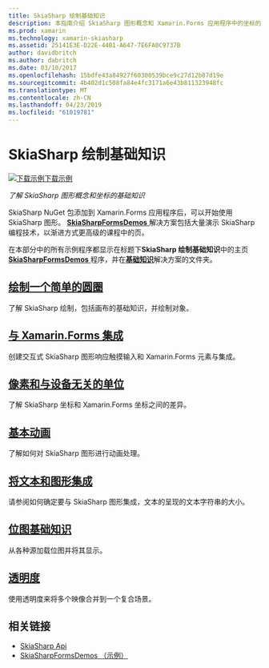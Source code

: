 ```yaml
---
title: SkiaSharp 绘制基础知识
description: 本指南介绍 SkiaSharp 图形概念和 Xamarin.Forms 应用程序中的坐标的基础知识。
ms.prod: xamarin
ms.technology: xamarin-skiasharp
ms.assetid: 25141E3E-D22E-44B1-A647-7E6FA0C9737B
author: davidbritch
ms.author: dabritch
ms.date: 03/10/2017
ms.openlocfilehash: 15bdfe43a84927f60300539bce9c27d12b87d19e
ms.sourcegitcommit: 4b402d1c508fa84e4fc3171a6e43b811323948fc
ms.translationtype: MT
ms.contentlocale: zh-CN
ms.lasthandoff: 04/23/2019
ms.locfileid: "61019781"
---
```

# <a name="skiasharp-drawing-basics"></a>SkiaSharp 绘制基础知识

[![下载示例](~/media/shared/download.png)下载示例](https://developer.xamarin.com/samples/xamarin-forms/SkiaSharpForms/Demos/)

_了解 SkiaSharp 图形概念和坐标的基础知识_

SkiaSharp NuGet 包添加到 Xamarin.Forms 应用程序后，可以开始使用 SkiaSharp 图形。 [ **SkiaSharpFormsDemos** ](https://developer.xamarin.com/samples/xamarin-forms/SkiaSharpForms/Demos/)解决方案包括大量演示 SkiaSharp 编程技术，以渐进方式更高级的课程中的页。

在本部分中的所有示例程序都显示在标题下**SkiaSharp 绘制基础知识**中的主页[ **SkiaSharpFormsDemos** ](https://developer.xamarin.com/samples/xamarin-forms/SkiaSharpForms/Demos/)程序，并在[**基础知识**](https://github.com/xamarin/xamarin-forms-samples/tree/master/SkiaSharpForms/Demos/Demos/SkiaSharpFormsDemos/Basics)解决方案的文件夹。

## <a name="drawing-a-simple-circlecirclemd"></a>[绘制一个简单的圆圈](circle.md)

了解 SkiaSharp 绘制，包括画布的基础知识，并绘制对象。

## <a name="integrating-with-xamarinformsintegrationmd"></a>[与 Xamarin.Forms 集成](integration.md)

创建交互式 SkiaSharp 图形响应触摸输入和 Xamarin.Forms 元素与集成。

## <a name="pixels-and-device-independent-unitspixelsmd"></a>[像素和与设备无关的单位](pixels.md)

了解 SkiaSharp 坐标和 Xamarin.Forms 坐标之间的差异。

## <a name="basic-animationanimationmd"></a>[基本动画](animation.md)

了解如何对 SkiaSharp 图形进行动画处理。

## <a name="integrating-text-and-graphicstextmd"></a>[将文本和图形集成](text.md)

请参阅如何确定要与 SkiaSharp 图形集成，文本的呈现的文本字符串的大小。

## <a name="bitmap-basicsbitmapsmd"></a>[位图基础知识](bitmaps.md)

从各种源加载位图并将其显示。

## <a name="transparencytransparencymd"></a>[透明度](transparency.md)

使用透明度来将多个映像合并到一个复合场景。

## <a name="related-links"></a>相关链接

- [SkiaSharp Api](https://docs.microsoft.com/dotnet/api/skiasharp)
- [SkiaSharpFormsDemos （示例）](https://developer.xamarin.com/samples/xamarin-forms/SkiaSharpForms/Demos/)
